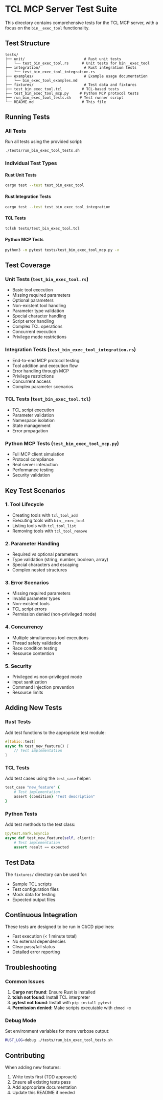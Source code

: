 # TCL MCP Server Test Suite

This directory contains comprehensive tests for the TCL MCP server, with a focus on the `bin__exec_tool` functionality.

## Test Structure

```
tests/
├── unit/                           # Rust unit tests
│   └── test_bin_exec_tool.rs      # Unit tests for bin__exec_tool
├── integration/                    # Rust integration tests
│   └── test_bin_exec_tool_integration.rs
├── examples/                       # Example usage documentation
│   └── bin_exec_tool_examples.md
├── fixtures/                       # Test data and fixtures
├── test_bin_exec_tool.tcl         # TCL-based tests
├── test_bin_exec_tool_mcp.py     # Python MCP protocol tests
├── run_bin_exec_tool_tests.sh    # Test runner script
└── README.md                      # This file
```

## Running Tests

### All Tests
Run all tests using the provided script:
```bash
./tests/run_bin_exec_tool_tests.sh
```

### Individual Test Types

#### Rust Unit Tests
```bash
cargo test --test test_bin_exec_tool
```

#### Rust Integration Tests
```bash
cargo test --test test_bin_exec_tool_integration
```

#### TCL Tests
```bash
tclsh tests/test_bin_exec_tool.tcl
```

#### Python MCP Tests
```bash
python3 -m pytest tests/test_bin_exec_tool_mcp.py -v
```

## Test Coverage

### Unit Tests (`test_bin_exec_tool.rs`)
- Basic tool execution
- Missing required parameters
- Optional parameters
- Non-existent tool handling
- Parameter type validation
- Special character handling
- Script error handling
- Complex TCL operations
- Concurrent execution
- Privilege mode restrictions

### Integration Tests (`test_bin_exec_tool_integration.rs`)
- End-to-end MCP protocol testing
- Tool addition and execution flow
- Error handling through MCP
- Privilege restrictions
- Concurrent access
- Complex parameter scenarios

### TCL Tests (`test_bin_exec_tool.tcl`)
- TCL script execution
- Parameter validation
- Namespace isolation
- State management
- Error propagation

### Python MCP Tests (`test_bin_exec_tool_mcp.py`)
- Full MCP client simulation
- Protocol compliance
- Real server interaction
- Performance testing
- Security validation

## Key Test Scenarios

### 1. Tool Lifecycle
- Creating tools with `tcl_tool_add`
- Executing tools with `bin__exec_tool`
- Listing tools with `tcl_tool_list`
- Removing tools with `tcl_tool_remove`

### 2. Parameter Handling
- Required vs optional parameters
- Type validation (string, number, boolean, array)
- Special characters and escaping
- Complex nested structures

### 3. Error Scenarios
- Missing required parameters
- Invalid parameter types
- Non-existent tools
- TCL script errors
- Permission denied (non-privileged mode)

### 4. Concurrency
- Multiple simultaneous tool executions
- Thread safety validation
- Race condition testing
- Resource contention

### 5. Security
- Privileged vs non-privileged mode
- Input sanitization
- Command injection prevention
- Resource limits

## Adding New Tests

### Rust Tests
Add test functions to the appropriate test module:
```rust
#[tokio::test]
async fn test_new_feature() {
    // Test implementation
}
```

### TCL Tests
Add test cases using the `test_case` helper:
```tcl
test_case "new_feature" {
    # Test implementation
    assert {condition} "Test description"
}
```

### Python Tests
Add test methods to the test class:
```python
@pytest.mark.asyncio
async def test_new_feature(self, client):
    # Test implementation
    assert result == expected
```

## Test Data

The `fixtures/` directory can be used for:
- Sample TCL scripts
- Test configuration files
- Mock data for testing
- Expected output files

## Continuous Integration

These tests are designed to be run in CI/CD pipelines:
- Fast execution (< 1 minute total)
- No external dependencies
- Clear pass/fail status
- Detailed error reporting

## Troubleshooting

### Common Issues

1. **Cargo not found**: Ensure Rust is installed
2. **tclsh not found**: Install TCL interpreter
3. **pytest not found**: Install with `pip install pytest`
4. **Permission denied**: Make scripts executable with `chmod +x`

### Debug Mode

Set environment variables for more verbose output:
```bash
RUST_LOG=debug ./tests/run_bin_exec_tool_tests.sh
```

## Contributing

When adding new features:
1. Write tests first (TDD approach)
2. Ensure all existing tests pass
3. Add appropriate documentation
4. Update this README if needed